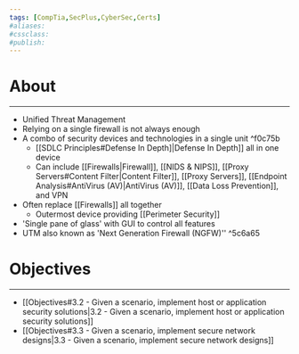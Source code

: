 ```yaml
---
tags: [CompTia,SecPlus,CyberSec,Certs]
#aliases:
#cssclass:
#publish:
---
```


# About
---
- Unified Threat Management
- Relying on a single firewall is not always enough
- A combo of security devices and technologies in a single unit ^f0c75b
	- [[SDLC Principles#Defense In Depth]|Defense In Depth]]  all in one device
	- Can include [[Firewalls|Firewall]], [[NIDS & NIPS]], [[Proxy Servers#Content Filter|Content Filter]], [[Proxy Servers]], [[Endpoint Analysis#AntiVirus (AV)|AntiVirus (AV)]], [[Data Loss Prevention]], and VPN
- Often replace [[Firewalls]] all together
	- Outermost device providing [[Perimeter Security]] 
- 'Single pane of glass' with GUI to control all features
- UTM also known as 'Next Generation Firewall (NGFW)'' ^5c6a65

# Objectives
---
- [[Objectives#3.2 - Given a scenario, implement host or application security solutions|3.2 - Given a scenario, implement host or application security solutions]]
- [[Objectives#3.3 - Given a scenario, implement secure network designs|3.3 - Given a scenario, implement secure network designs]]